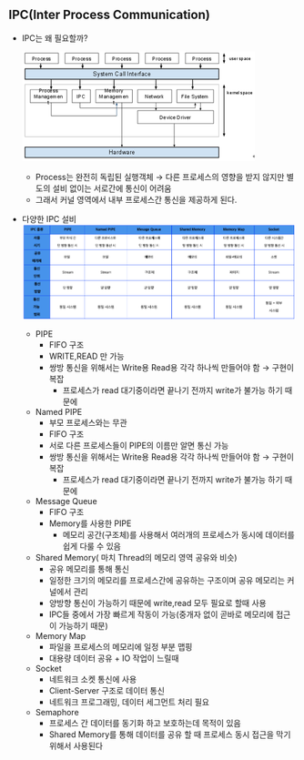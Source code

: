 ## IPC(Inter Process Communication)

- IPC는 왜 필요할까?

  ![img](image/img1.png)

  - Process는 완전히 독립된 실행객체 → 다른 프로세스의 영향을 받지 않지만 별도의 설비 없이는 서로간에 통신이 어려움
  - 그래서 커널 영역에서 내부 프로세스간 통신을 제공하게 된다.

- 다양한 IPC 설비
  ![img1](image/img.png)
  - PIPE
    - FIFO 구조
    - WRITE,READ 만 가능
    - 쌍방 통신을 위해서는 Write용 Read용 각각 하나씩 만들어야 함 → 구현이 복잡
      - 프로세스가 read 대기중이라면 끝나기 전까지 write가 불가능 하기 때문에
  - Named PIPE
    - 부모 프로세스와는 무관
    - FIFO 구조
    - 서로 다른 프로세스들이 PIPE의 이름만 알면 통신 가능
    - 쌍방 통신을 위해서는 Write용 Read용 각각 하나씩 만들어야 함 → 구현이 복잡
      - 프로세스가 read 대기중이라면 끝나기 전까지 write가 불가능 하기 때문에
  - Message Queue
    - FIFO 구조
    - Memory를 사용한 PIPE
      - 메모리 공간(구조체)를 사용해서 여러개의 프로세스가 동시에 데이터를 쉽게 다룰 수 있음
  - Shared Memory( 마치 Thread의 메모리 영역 공유와 비슷)
    - 공유 메모리를 통해 통신
    - 일정한 크기의 메모리를 프로세스간에 공유하는 구조이며 공유 메모리는 커널에서 관리
    - 양방향 통신이 가능하기 때문에 write,read 모두 필요로 할때 사용
    - IPC들 중에서 가장 빠르게 작동이 가능(중개자 없이 곧바로 메모리에 접근이 가능하기 때문)
  - Memory Map
    - 파일을 프로세스의 메모리에 일정 부분 맵핑
    - 대용량 데이터 공유 + IO 작업이 느릴때
  - Socket
    - 네트워크 소켓 통신에 사용
    - Client-Server 구조로 데이터 통신
    - 네트워크 프로그래밍, 데이터 세그먼트 처리 필요
  - Semaphore
    - 프로세스 간 데이터를 동기화 하고 보호하는데 목적이 있음
    - Shared Memory를 통해 데이터를 공유 할 때 프로세스 동시 접근을 막기 위해서 사용된다
